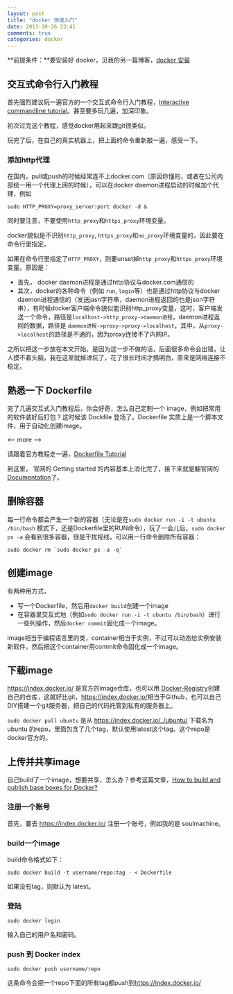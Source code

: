 ```yaml
---
layout: post
title: "docker 快速入门"
date: 2013-10-26 23:41
comments: true
categories: docker
---
```


**前提条件：**要安装好 docker，见我的另一篇博客，[docker 安装](http://www.yanjiuyanjiu.com/blog/20131025)


## 交互式命令行入门教程

首先强烈建议玩一遍官方的一个交互式命令行入门教程，[Interactive commandline tutorial](http://www.docker.io/gettingstarted/)。甚至要多玩几遍，加深印象。

初次过完这个教程，感觉docker用起来跟git很类似。

玩完了后，在自己的真实机器上，把上面的命令重新敲一遍，感受一下。


### 添加http代理

在国内，pull或push的时候经常连不上docker.com（原因你懂的，或者在公司内部统一用一个代理上网的时候），可以在docker daemon进程启动的时候加个代理，例如

	sudo HTTP_PROXY=proxy_server:port docker -d &

同时要注意，不要使用`http_proxy`和`https_proxy`环境变量。

docker貌似是不识别`http_proxy`, `https_proxy`和`no_proxy`环境变量的，因此要在命令行里指定。

如果在命令行里指定了`HTTP_PROXY`，则要unset掉`http_proxy`和`https_proxy`环境变量。原因是：

* 首先， docker daemon进程是通过http协议与docker.com通信的
* 其次，docker的各种命令（例如 `run`, `login`等）也是通过http协议与docker daemon进程通信的（发送jasn字符串，daemon进程返回的也是json字符串），有时候docker客户端命令貌似能识别http_proxy变量，这时，客户端发送一个命令，路径是`localhost->http_proxy->daemon进程`，daemon进程返回的数据，路径是 `daemon进程->proxy->proxy->localhost`，其中，从`proxy->localhost`的路径是不通的，因为proxy连接不了内网IP。

之所以把这一步放在本文开始，是因为这一步不做的话，后面很多命令会出错，让人摸不着头脑，我在这里就掉进坑了，花了很长时间才搞明白，原来是网络连接不稳定。


## 熟悉一下 Dockerfile

完了几遍交互式入门教程后，你会好奇，怎么自己定制一个 image，例如把常用的软件装好后打包 ? 这时候该 Dockfile 登场了。Dockerfile 实质上是一个脚本文件，用于自动化创建image。

<-- more -->

请跟着官方教程走一遍，[Dockerfile Tutorial](http://www.docker.io/gettingstarted/)

到这里， 官网的 Getting started 的内容基本上消化完了，接下来就是翻官网的[Documentation](http://docs.docker.io/en/latest/)了。


## 删除容器

每一行命令都会产生一个新的容器（无论是在`sudo docker run -i -t ubuntu /bin/bash` 模式下，还是Dockerfile里的RUN命令），玩了一会儿后，`sudo docker ps -a` 会看到很多容器，很是干扰视线，可以用一行命令删除所有容器：

	sudo docker rm `sudo docker ps -a -q`

## 创建image
有两种用方式，

* 写一个Dockerfile，然后用`docker build`创建一个image
* 在容器里交互式地（例如`sudo docker run -i -t ubuntu /bin/bash`）进行一些列操作，然后`docker commit`固化成一个image。

image相当于编程语言里的类，container相当于实例，不过可以动态给实例安装新软件，然后把这个container用commit命令固化成一个image。

## 下载image

<https://index.docker.io/> 是官方的image仓库，也可以用 [Docker-Registry](https://github.com/dotcloud/docker-registry)创建自己的仓库，这就好比git，<https://index.docker.io/>相当于Github，也可以自己DIY搭建一个git服务器，把自己的代码托管到私有的服务器上。

`sudo docker pull ubuntu` 是从 <https://index.docker.io/_/ubuntu/> 下载名为 ubuntu 的repo，里面包含了几个tag，默认使用latest这个tag。这个repo是docker官方的。

## 上传并共享image

自己build了一个image，想要共享，怎么办？参考这篇文章，[How to build and publish base boxes for Docker?](http://crohr.me/journal/2013/docker-repository-create-base-boxes.html)

### 注册一个账号
首先，要去 <https://index.docker.io/> 注册一个账号，例如我的是 soulmachine。

### build一个image

build命令格式如下：

	sudo docker build -t username/repo:tag - < Dockerfile

如果没有tag，则默认为 latest。

### 登陆

	sudo docker login

输入自己的用户名和密码。

### push 到 Docker index

	sudo docker push username/repo

这条命令会把一个repo下面的所有tag都push到<https://index.docker.io/>




